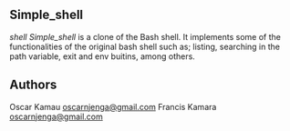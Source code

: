 ## Simple_shell
*shell Simple_shell* is a clone of the Bash shell. It implements some of the functionalities of the original bash shell such as; listing, searching in the path variable, exit and env buitins, among others.
## Authors
Oscar Kamau [oscarnjenga@gmail.com](https://mail.google.com/ "oscarnjenga@gmail.com")
Francis Kamara [oscarnjenga@gmail.com](https://mail.google.com/ "chegerah@gmail.com")
